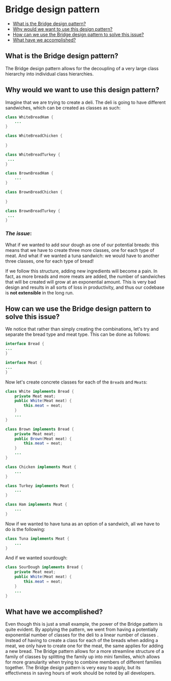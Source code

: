 # Bridge design pattern
* [What is the Bridge design pattern?](https://github.com/sidg1215/DesignPatterns/tree/main/Structural%20Design%20Patterns/Bridge%20Design%20Pattern#what-is-the-bridge-design-pattern)
* [Why would we want to use this design pattern?](https://github.com/sidg1215/DesignPatterns/tree/main/Structural%20Design%20Patterns/Bridge%20Design%20Pattern#why-would-we-want-to-use-it)
* [How can we use the Bridge design pattern to solve this issue?](https://github.com/sidg1215/DesignPatterns/tree/main/Structural%20Design%20Patterns/Bridge%20Design%20Pattern#how-can-we-use-the-bridge-design-pattern-to-solve-this-issue)
* [What have we accomplished?](https://github.com/sidg1215/DesignPatterns/tree/main/Structural%20Design%20Patterns/Bridge%20Design%20Pattern#what-have-we-accomplished)
## What is the Bridge design pattern?
The Bridge design pattern allows for the decoupling of a very large class hierarchy into individual class hierarchies.
## Why would we want to use this design pattern?
Imagine that we are trying to create a deli. The deli is going to have different sandwiches, which can be created as classes as such:
```java
class WhiteBreadHam {
    ...
}

class WhiteBreadChicken {
    
}

class WhiteBreadTurkey {
 ...   
}

class BrownBreadHam {
    ...
}

class BrownBreadChicken {
    
}

class BrownBreadTurkey {
 ...   
}
```
### ***The issue***: 
What if we wanted to add sour dough as one of our potential breads: this means that we have to create three more classes, one for each type of meat. And what if we wanted a tuna sandwich: we would have to another three classes, one for each type of bread!

If we follow this structure, adding new ingredients will become a pain. In fact, as more breads and more meats are added, the number of sandwiches that will
be created will grow at an exponential amount. This is very bad design and results in all sorts of loss in productivity, and thus our codebase is __not extensible__ in the long run.
## How can we use the Bridge design pattern to solve this issue?
We notice that rather than simply creating the combinations, let's try and separate the bread type and meat type. This can be done as follows:
```java
interface Bread {
...
}

interface Meat {
...
}
```

Now let's create concrete classes for each of the ```Bread```s and ```Meat```s:
```java
class White implements Bread {
    private Meat meat;
    public White(Meat meat) {
        this.meat = meat;
    }
    ...
}

class Brown implements Bread {
    private Meat meat;
    public Brown(Meat meat) {
        this.meat = meat;
    }
    ...
}

class Chicken implements Meat {
    ...
}

class Turkey implements Meat {
    ...
}

class Ham implements Meat {
    ...
}
```

Now if we wanted to have tuna as an option of a sandwich, all we have to do is the following:
```java
class Tuna implements Meat {
    ...
}
```
And if we wanted sourdough:
```java
class SourDough implements Bread {
    private Meat meat;
    public White(Meat meat) {
        this.meat = meat;
    }
    ...
}
```
## What have we accomplished?
Even though this is just a small example, the power of the Bridge pattern is quite evident. By applying the pattern, we went from
having a potentially exponential number of classes for the deli to a linear number of classes . Instead of having to create a class for
each of the breads when adding a meat, we only have to create one for the meat, the same applies for adding a new bread. The Bridge 
pattern allows for a more streamline structure of a family of classes by splitting the family up into mini families, which allows
for more granularity when trying to combine members of different families together. The Bridge design pattern is very easy to apply,
but its effectivness in saving hours of work should be noted by all developers.